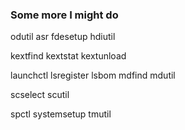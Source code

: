 ### Some more I might do

odutil
asr
fdesetup
hdiutil

kextfind
kextstat
kextunload

launchctl
lsregister
lsbom
mdfind
mdutil

scselect
scutil

spctl
systemsetup
tmutil
